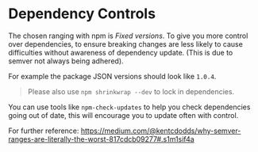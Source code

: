 # Dependency Controls

The chosen ranging with npm is *Fixed versions*. To give you more control over dependencies, to ensure breaking changes are less likely to cause difficulties without awareness of dependency update. (This is due to semver not always being adhered).

For example the package JSON versions should look like `1.0.4`.

> Please also use `npm shrinkwrap --dev` to lock in dependencies.

You can use tools like `npm-check-updates` to help you check dependencies going out of date, this will encourage you to update often with control.


For further reference: https://medium.com/@kentcdodds/why-semver-ranges-are-literally-the-worst-817cdcb09277#.s1m1sif4a
